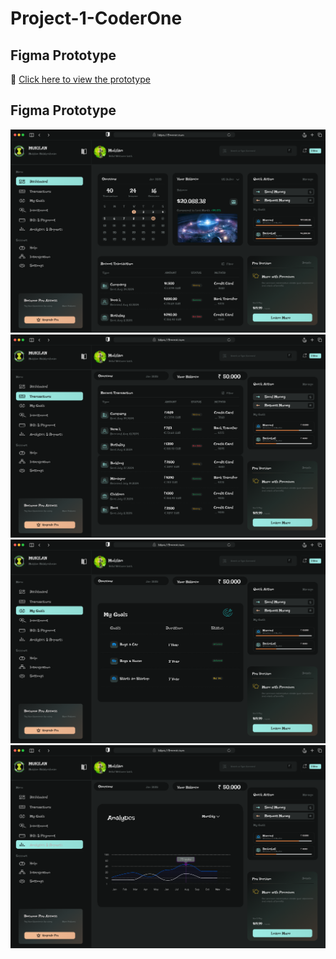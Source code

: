 # Project-1-CoderOne
## Figma Prototype
🔗 [Click here to view the prototype](https://www.figma.com/design/S425JZow3sWM6ncelA03sD/Dashboard?node-id=0-1&t=Sy3htqS5EYPs9axY-1)



## Figma Prototype
![Prototype Image](https://github.com/Mukilanbalakrishnan/Project-1-CoderOne/blob/main/MacBook%20Pro%2016_%20-%201.png)
![Prototype Image](https://github.com/Mukilanbalakrishnan/Project-1-CoderOne/blob/main/MacBook%20Pro%2016_%20-%204.png)
![Prototype Image](https://github.com/Mukilanbalakrishnan/Project-1-CoderOne/blob/main/MacBook%20Pro%2016_%20-%205.png)
![Prototype Image](https://github.com/Mukilanbalakrishnan/Project-1-CoderOne/blob/main/MacBook%20Pro%2016_%20-%206.png)






